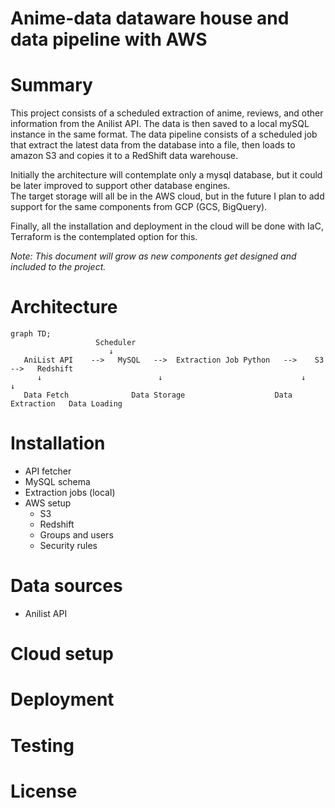 # Anime-data dataware house and data pipeline with AWS

# Summary

This project consists of a scheduled extraction of anime, reviews, and other information from the Anilist API. The data is then saved to a local mySQL instance in the same format.
The data pipeline consists of a scheduled job that extract the latest data from the database into a file, then loads to amazon S3 and copies it to a RedShift data warehouse.

Initially the architecture will contemplate only a mysql database, but it could be later improved to support other database engines.   
The target storage will all be in the AWS cloud, but in the future I plan to add support for the same components from GCP (GCS, BigQuery).

Finally, all the installation and deployment in the cloud will be done with IaC, Terraform is the contemplated option for this.

*Note: This document will grow as new components get designed and included to the project.*


# Architecture

```mermaid
graph TD;
                   Scheduler
                      ↓
   AniList API    -->   MySQL   -->  Extraction Job Python   -->    S3    -->   Redshift
      ↓                          ↓                               ↓           ↓
   Data Fetch              Data Storage                    Data Extraction   Data Loading
```



# Installation
- API fetcher
- MySQL schema
- Extraction jobs (local)
- AWS setup
    - S3
    - Redshift
    - Groups and users
    - Security rules

# Data sources
- Anilist API

# Cloud setup


# Deployment


# Testing


# License
